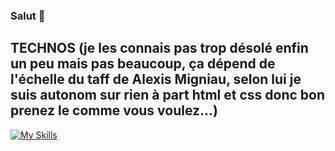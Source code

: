 ### Salut 👋



## TECHNOS (je les connais pas trop désolé enfin un peu mais pas beaucoup, ça dépend de l'échelle du taff de Alexis Migniau, selon lui je suis autonom sur rien à part html et css donc bon prenez le comme vous voulez...)
[![My Skills](https://skillicons.dev/icons?i=html,css,js,ts,react,nextjs,angular,php,nodejs,mysql,mongodb,git,github,gitlab)](https://skillicons.dev)

<!--
**RcdsDw/RcdsDw** is a ✨ _special_ ✨ repository because its `README.md` (this file) appears on your GitHub profile.

Here are some ideas to get you started:

- 🔭 I’m currently working on ...
- 🌱 I’m currently learning ...
- 👯 I’m looking to collaborate on ...
- 🤔 I’m looking for help with ...
- 💬 Ask me about ...
- 📫 How to reach me: ...
- 😄 Pronouns: ...
- ⚡ Fun fact: ...
-->
